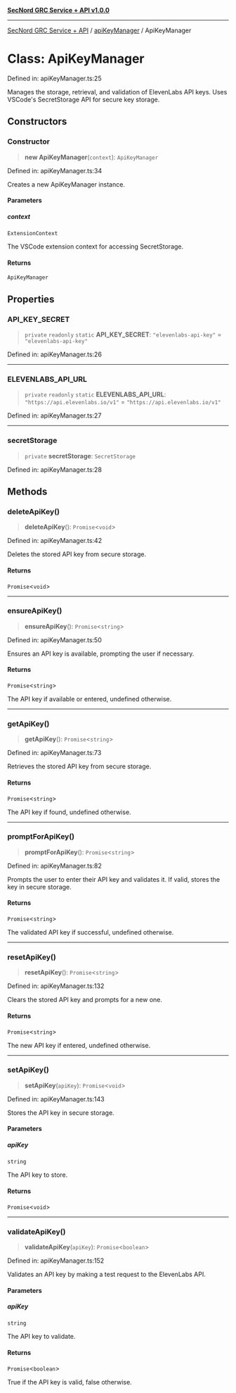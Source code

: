 [**SecNord GRC Service + API v1.0.0**](../../README.md)

***

[SecNord GRC Service + API](../../README.md) / [apiKeyManager](../README.md) / ApiKeyManager

# Class: ApiKeyManager

Defined in: apiKeyManager.ts:25

Manages the storage, retrieval, and validation of ElevenLabs API keys.
Uses VSCode's SecretStorage API for secure key storage.

## Constructors

### Constructor

> **new ApiKeyManager**(`context`): `ApiKeyManager`

Defined in: apiKeyManager.ts:34

Creates a new ApiKeyManager instance.

#### Parameters

##### context

`ExtensionContext`

The VSCode extension context for accessing SecretStorage.

#### Returns

`ApiKeyManager`

## Properties

### API\_KEY\_SECRET

> `private` `readonly` `static` **API\_KEY\_SECRET**: `"elevenlabs-api-key"` = `"elevenlabs-api-key"`

Defined in: apiKeyManager.ts:26

***

### ELEVENLABS\_API\_URL

> `private` `readonly` `static` **ELEVENLABS\_API\_URL**: `"https://api.elevenlabs.io/v1"` = `"https://api.elevenlabs.io/v1"`

Defined in: apiKeyManager.ts:27

***

### secretStorage

> `private` **secretStorage**: `SecretStorage`

Defined in: apiKeyManager.ts:28

## Methods

### deleteApiKey()

> **deleteApiKey**(): `Promise`\<`void`\>

Defined in: apiKeyManager.ts:42

Deletes the stored API key from secure storage.

#### Returns

`Promise`\<`void`\>

***

### ensureApiKey()

> **ensureApiKey**(): `Promise`\<`string`\>

Defined in: apiKeyManager.ts:50

Ensures an API key is available, prompting the user if necessary.

#### Returns

`Promise`\<`string`\>

The API key if available or entered, undefined otherwise.

***

### getApiKey()

> **getApiKey**(): `Promise`\<`string`\>

Defined in: apiKeyManager.ts:73

Retrieves the stored API key from secure storage.

#### Returns

`Promise`\<`string`\>

The API key if found, undefined otherwise.

***

### promptForApiKey()

> **promptForApiKey**(): `Promise`\<`string`\>

Defined in: apiKeyManager.ts:82

Prompts the user to enter their API key and validates it.
If valid, stores the key in secure storage.

#### Returns

`Promise`\<`string`\>

The validated API key if successful, undefined otherwise.

***

### resetApiKey()

> **resetApiKey**(): `Promise`\<`string`\>

Defined in: apiKeyManager.ts:132

Clears the stored API key and prompts for a new one.

#### Returns

`Promise`\<`string`\>

The new API key if entered, undefined otherwise.

***

### setApiKey()

> **setApiKey**(`apiKey`): `Promise`\<`void`\>

Defined in: apiKeyManager.ts:143

Stores the API key in secure storage.

#### Parameters

##### apiKey

`string`

The API key to store.

#### Returns

`Promise`\<`void`\>

***

### validateApiKey()

> **validateApiKey**(`apiKey`): `Promise`\<`boolean`\>

Defined in: apiKeyManager.ts:152

Validates an API key by making a test request to the ElevenLabs API.

#### Parameters

##### apiKey

`string`

The API key to validate.

#### Returns

`Promise`\<`boolean`\>

True if the API key is valid, false otherwise.
